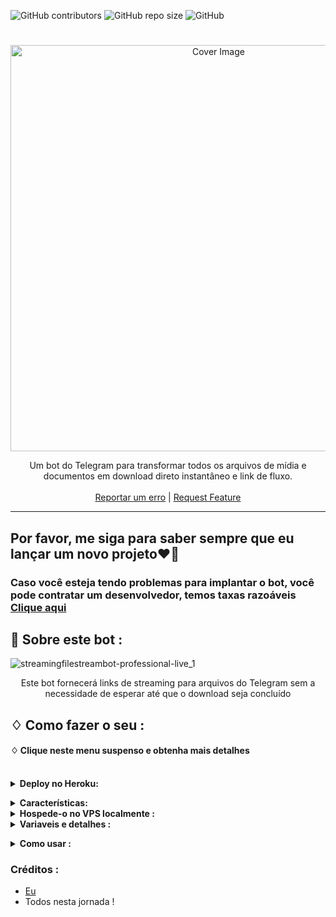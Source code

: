 ![GitHub contributors](https://img.shields.io/github/contributors/adarsh-goel/filestreambot-pro?style=flat&color=green)
![GitHub repo size](https://img.shields.io/github/repo-size/adarsh-goel/filestreambot-pro?color=green)
![GitHub](https://img.shields.io/github/license/adarsh-goel/filestreambot-pro?color=green)


<h1 align="center"></h1>
<p align="center"> 
  <img src="https://socialify.git.ci/adarsh-goel/filestreambot-pro/image?description=1&descriptionEditable=A%20very%20fast%20file%20streaming%20bot%20used%20for%20streaming%20and%20downloading%20movies&font=Source%20Code%20Pro&forks=1&issues=1&language=1&logo=https%3A%2F%2Fuser-images.githubusercontent.com%2F88939380%2F137127129-a86fc939-2931-4c66-b6f6-b57711a9eab7.png&owner=1&pattern=Circuit%20Board&pulls=1&stargazers=1&theme=Dark" alt="Cover Image" width="650">
  </a>
  
 <p align="center">
    Um bot do Telegram para transformar todos os arquivos de mídia e documentos em download direto instantâneo e link de fluxo.
    <br />
   </strong></a>
    <br />
    <a href="https://github.com/adarsh-goel/pro/issues">Reportar um erro</a>
    |
    <a href="https://github.com/adarsh-goel/filestreambot-pro/issues">Request Feature</a>
  </p>


<hr>

## Por favor, me siga para saber sempre que eu lançar um novo projeto❤️‍🔥
### Caso você esteja tendo problemas para implantar o bot, você pode contratar um desenvolvedor, temos taxas razoáveis [Clique aqui](https://t.me/+KvjFjOWicuZmOTQx)

## 🍁 Sobre este bot :

![streamingfilestreambot-professional-live_1](https://user-images.githubusercontent.com/88939380/137127129-a86fc939-2931-4c66-b6f6-b57711a9eab7.png)

</p>
<p align='center'>
    Este bot fornecerá links de streaming para arquivos do Telegram sem a necessidade de esperar até que o download seja concluído
</p>


## ♢ Como fazer o seu :


#### ♢ Clique neste menu suspenso e obtenha mais detalhes
<br>
<details>
  <summary><b>Deploy no Heroku:</b></summary>


1. Clone este repositório
2. Clique no botão para implantar e siga os passos

<h4> Então siga os passos acima 👆 e, em seguida, implantar outro bot sábio não funcionará</h4>

Pressione o botão abaixo para implantar rapidamente no Heroku/Raiwlay
Você pode hospedar localmente ou implantar em [Heroku](https://heroku.com)
### 💜 Heroku

[![Deploy](https://www.herokucdn.com/deploy/button.svg)](https://heroku.com/deploy/)

<br>


então vá para o <a href="#mandatory-vars">guia de variáveis</a> para mais informações sobre como configurar variáveis ambientais. </details>

<details>
  <summary><b>Características:</b></summary>
  
<p>

🚀Características<p>
💥Super rápido⚡️ baixar e transmitir links.<br>
💥Nenhum anúncio nos links gerados.<br>
💥Interface super-rápida.<br>
💥Junto com os links, você também obtém informações do arquivo como nome, tamanho, etc..<br>
💥Suporte a um canal de atualizações.<br>
💥Suporte de banco de dados Mongodb para transmissão.<br>
💥Proteção com senha.<br>
💥Interface amigável.<br>
💥Verificação de ping.<br>
💥Verificação de DC do usuário.<br>
💥CPU em tempo real, RAM, uso da Internet. <br>
💥Suporte de domínio personalizado. <br>
💥Todo o código indesejado removido. <br>
💥Muito mais cansado de escrever check-out implantando-o. 
</details>
<details>
  <summary><b>Hospede-o no VPS localmente :</b></summary>


```py
git clone https://github.com/adarsh-goel/filestreambot-pro
cd filestreambot-pro
virtualenv -p /usr/bin/python3 venv
. ./venv/bin/activate
pip install -r requirements.txt
python3 -m Adarsh
```

e para parar todo o bot,
 do <kbd>CTRL</kbd>+<kbd>C</kbd>

Configurando coisas

Se você estiver no Heroku, basta adicioná-los nas Variáveis Ambientais
ou se você estiver hospedando localmente, crie um arquivo chamado `config.env` no diretório raiz (root) e adicione todas as variáveis lá.
Um exemplo de `config.env` Arquivo:

```py
API_ID=12345
API_HASH=esx576f8738x883f3sfzx83
BOT_TOKEN=55838383:yourtbottokenhere
BIN_CHANNEL=-100
PORT=8080
FQDN=your_server_ip
OWNER_ID=your_user_id
DATABASE_URL=mongodb_uri
```
  </details>

<details>
  <summary><b>Variaveis e detalhes :</b></summary>
  \n
  
 Variaveis Obrigatórias

`API_ID` : Vamos para [my.telegram.org](https://my.telegram.org) para obter isso.

`API_HASH` : Vamos para [my.telegram.org](https://my.telegram.org) para obter isso.
  
`MY_PASS` : SENHA do bot

`BOT_TOKEN` : Obtenha o token do bot em [@BotFather](https://telegram.dog/BotFather)

`BIN_CHANNEL` : Crie um novo canal (privado/público), adicione [@missrose_bot](https://telegram.dog/MissRose_bot) como administrador do canal e digite /id. Agora copie e cole o ID neste campo.
  
`OWNER_USERNAME` : Vc deveria saber afinal é seu nome de usuário não lembra?  é só ir nas configurações!

`OWNER_ID` : Seu ID de usuário do Telegram

`DATABASE_URL` : URI do MongoDB para salvar IDs de usuário quando eles iniciam o bot pela primeira vez.  Usaremos isso para transmitir para eles. Vou tentar adicionar mais recursos relacionados ao banco de dados.  Se você precisar de ajuda para obter o URI, clique no logotipo abaixo!

[![mongo](https://telegra.ph/file/fd68906852c71fdd68bef.jpg)](https://www.youtube.com/watch?v=HhHzCfrqsoE)

 Variaveis Opcionais

`UPDATES_CHANNEL` : Coloque um nome de usuário de canal público, para que todos os usuários tenham que ingressar nesse canal para usar o bot.  Deve adicionar bot ao canal como Admin para funcionar corretamente.

`BANNED_CHANNELS` : Coloque IDs de Canais Banidos onde o bot não funcionará.  Você pode adicionar vários IDs e separar com <kbd>Space</kbd>.

`SLEEP_THRESHOLD` : Defina um limite de suspensão para exceções de espera de inundação que ocorrem globalmente nesta instância de bot de telegrama, abaixo do qual qualquer solicitação que gere uma espera de inundação será invocada automaticamente novamente após inatividade pelo período de tempo necessário.  Exceções de espera de inundação que exigem tempos de espera mais altos serão geradas.  O padrão é 60 segundos.

`WORKERS` : Número máximo de trabalhadores simultâneos para lidar com atualizações recebidas.  Padrões para `3`

`PORT` : A porta que você deseja que seu webapp seja ouvido.  Padrões para `8080`

`WEB_SERVER_BIND_ADDRESS` : Seu endereço de ligação do servidor.  Padrão para `0.0.0.0`

`NO_PORT` : Se você não quiser que sua porta seja exibida.  Você deve apontar seu `PORT` to `80` (http) or `443` (https) para que os links funcionem.  Ignore isso se você estiver no Heroku.

`FQDN` :  Um nome de domínio totalmente qualificado, se presente.  Padrões para `WEB_SERVER_BIND_ADDRESS` </details>

<details>
  <summary><b>Como usar :</b></summary>

:warning: **Antes de usar o bot, não se esqueça de adicionar o bot ao `BIN_CHANNEL` como administrador**
 
`/start` : Para verificar se o bot está vivo ou não.

Para obter um link de fluxo instantâneo, basta encaminhar qualquer mídia para o bot e boom, é rápido.
  
![image](https://user-images.githubusercontent.com/88939380/145798095-3cdad108-96b0-4391-a540-cad144d6b864.png)


### Canal de Suporte
Bot também suportado com canais.  Basta adicionar o canal do bot como administrador.  Se algum novo arquivo entrar no Canal, ele será editado com **Get Download Link** Botão. </details>

### Créditos : 

- [Eu](https://github.com/adarsh-goel)
- Todos nesta jornada !

